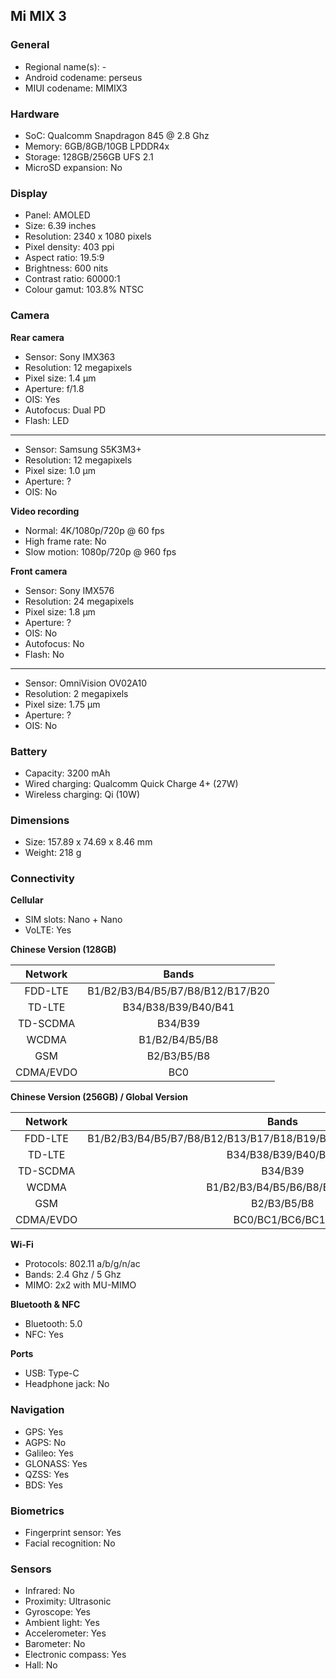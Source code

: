 ## Mi MIX 3

### General

* Regional name(s): -
* Android codename: perseus
* MIUI codename: MIMIX3

### Hardware

* SoC: Qualcomm Snapdragon 845 @ 2.8 Ghz
* Memory: 6GB/8GB/10GB LPDDR4x
* Storage: 128GB/256GB UFS 2.1
* MicroSD expansion: No

### Display

* Panel: AMOLED
* Size: 6.39 inches
* Resolution: 2340 x 1080 pixels
* Pixel density: 403 ppi
* Aspect ratio: 19.5:9
* Brightness: 600 nits
* Contrast ratio: 60000:1
* Colour gamut: 103.8% NTSC

### Camera

**Rear camera**

* Sensor: Sony IMX363
* Resolution: 12 megapixels
* Pixel size: 1.4 µm
* Aperture: f/1.8
* OIS: Yes
* Autofocus: Dual PD
* Flash: LED

---

* Sensor: Samsung S5K3M3+
* Resolution: 12 megapixels
* Pixel size: 1.0 µm
* Aperture: ?
* OIS: No

**Video recording**

* Normal: 4K/1080p/720p @ 60 fps
* High frame rate: No
* Slow motion: 1080p/720p @ 960 fps

**Front camera**

* Sensor: Sony IMX576
* Resolution: 24 megapixels
* Pixel size: 1.8 µm
* Aperture: ?
* OIS: No
* Autofocus: No
* Flash: No

---

* Sensor: OmniVision OV02A10
* Resolution: 2 megapixels
* Pixel size: 1.75 µm
* Aperture: ?
* OIS: No

### Battery

* Capacity: 3200 mAh
* Wired charging: Qualcomm Quick Charge 4+ (27W)
* Wireless charging: Qi (10W)

### Dimensions

* Size: 157.89 x 74.69 x 8.46 mm
* Weight: 218 g

### Connectivity

**Cellular**

* SIM slots: Nano + Nano
* VoLTE: Yes

**Chinese Version (128GB)**

| Network | Bands |
|:---------:|:--------------------------------:|
| FDD-LTE | B1/B2/B3/B4/B5/B7/B8/B12/B17/B20 |
| TD-LTE | B34/B38/B39/B40/B41 |
| TD-SCDMA | B34/B39 |
| WCDMA | B1/B2/B4/B5/B8 |
| GSM | B2/B3/B5/B8 |
| CDMA/EVDO | BC0 |

**Chinese Version (256GB) / Global Version**

| Network | Bands |
|:---------:|:--------------------------------------------------------------------:|
| FDD-LTE | B1/B2/B3/B4/B5/B7/B8/B12/B13/B17/B18/B19/B20/B25/B26/B28/B29/B30/B66 |
| TD-LTE | B34/B38/B39/B40/B41 |
| TD-SCDMA | B34/B39 |
| WCDMA | B1/B2/B3/B4/B5/B6/B8/B9/B19 |
| GSM | B2/B3/B5/B8 |
| CDMA/EVDO | BC0/BC1/BC6/BC10 |

**Wi-Fi**

* Protocols: 802.11 a/b/g/n/ac
* Bands: 2.4 Ghz / 5 Ghz
* MIMO: 2x2 with MU-MIMO

**Bluetooth & NFC**

* Bluetooth: 5.0 
* NFC: Yes

**Ports**

* USB: Type-C
* Headphone jack: No

### Navigation

* GPS: Yes
* AGPS: No
* Galileo: Yes
* GLONASS: Yes
* QZSS: Yes
* BDS: Yes

### Biometrics

* Fingerprint sensor: Yes
* Facial recognition: No

### Sensors

* Infrared: No
* Proximity: Ultrasonic
* Gyroscope: Yes
* Ambient light: Yes
* Accelerometer: Yes
* Barometer: No
* Electronic compass: Yes
* Hall: No
